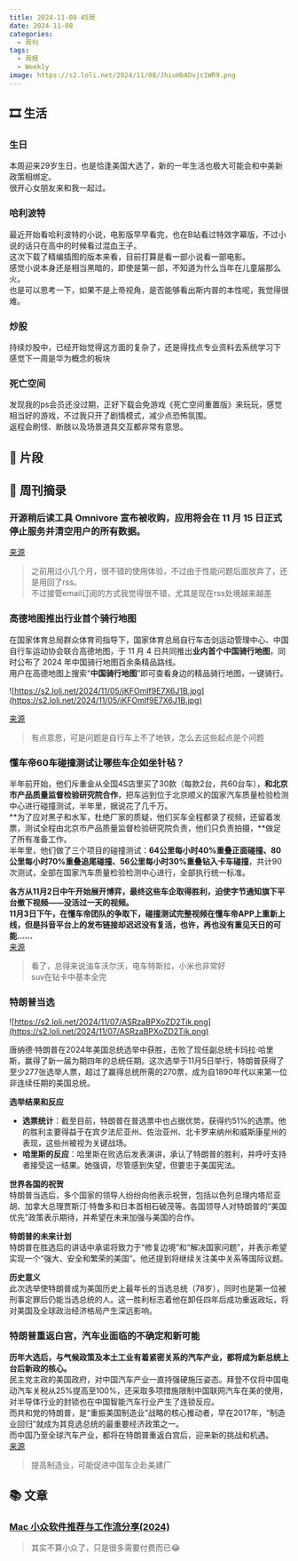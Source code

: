 ```yaml
---
title: 2024-11-08 45周
date: 2024-11-08
categories:
  - 周刊
tags:
  - 周报
  - Weekly
image: https://s2.loli.net/2024/11/08/JhiuHbADvjc1WR9.png
---
```

## 🎞️ 生活
### 生日
本周迎来29岁生日，也是恰逢美国大选了，新的一年生活也极大可能会和中美新政策相绑定。  
很开心女朋友来和我一起过。

### 哈利波特
最近开始看哈利波特的小说，电影版早早看完，也在B站看过特效字幕版，不过小说的话只在高中的时候看过混血王子。  
这次下载了精编插图的版本来看，目前打算是看一部小说看一部电影。  
感觉小说本身还是相当黑暗的，即使是第一部，不知道为什么当年在儿童届那么火。  
也是可以思考一下，如果不是上帝视角，是否能够看出斯内普的本性呢，我觉得很难。

### 炒股
持续炒股中，已经开始觉得这方面的复杂了，还是得找点专业资料去系统学习下  
感觉下一周是华为概念的板块

### 死亡空间
发现我的ps会员还没过期，正好下载会免游戏《死亡空间重置版》来玩玩，感觉相当好的游戏，不过我只开了剧情模式，减少点恐怖氛围。  
返程会刷怪、断肢以及场景道具交互都非常有意思。

## 💭 片段


## 📰 周刊摘录
### 开源稍后读工具 Omnivore 宣布被收购，应用将会在 11 月 15 日正式停止服务并清空用户的所有数据。
[来源](https://blog.omnivore.app/p/omnivore-is-joining-elevenlabs)
> 之前用过小几个月，很不错的使用体验，不过由于性能问题后面放弃了，还是用回了rss。  
不过接管email订阅的方式我觉得很不错，尤其是现在rss处境越来越差

### 高德地图推出行业首个骑行地图
在国家体育总局群众体育司指导下，国家体育总局自行车击剑运动管理中心、中国自行车运动协会联合高德地图，于 11 月 4 日共同推出**业内首个中国骑行地图**，同时公布了 2024 年中国骑行地图百余条精品路线。  
用户在高德地图上搜索“**中国骑行地图**”即可查看身边的精品骑行地图，一键骑行。

![https://s2.loli.net/2024/11/05/jKFOmlf9E7X6J1B.jpg](https://s2.loli.net/2024/11/05/jKFOmlf9E7X6J1B.jpg)

[来源](https://www.ithome.com/0/807/965.htm)
> 有点意思，可是问题是自行车上不了地铁，怎么去这些起点是个问题

### 懂车帝60车碰撞测试让哪些车企如坐针毡？
半年前开始，他们斥重金从全国4S店里买了30款（每款2台，共60台车），**和北京市产品质量监督检验研究院合作**，把车运到位于北京顺义的国家汽车质量检验检测中心进行碰撞测试，半年里，据说花了几千万。  
**为了应对黑子和水军，杜绝厂家的质疑，他们买车全程都录了视频，还留着发票，测试全程由北京市产品质量监督检验研究院负责，他们只负责拍摄，**做足了所有准备工作。  
半年里，他们做了三个项目的碰撞测试：**64公里每小时40%重叠正面碰撞、80公里每小时70%重叠追尾碰撞、56公里每小时30%重叠钻入卡车碰撞**，共计90次测试，全部在国家汽车质量检验检测中心进行，全部执行统一标准。

**各方从11月2日中午开始展开博弈，最终这些车企取得胜利，迫使字节通知旗下平台撤下视频——没活过一天的视频。**  
**11月3日下午，在懂车帝团队的争取下，碰撞测试完整视频在懂车帝APP上重新上线，但是抖音平台上的发布链接却迟迟没有复活，也许，再也没有重见天日的可能……**  
[来源](https://m.cnbeta.com.tw/view/1452666.htm)
> 看了，总得来说油车沃尔沃，电车特斯拉，小米也非常好  
suv在钻卡中基本全完

### 特朗普当选

![https://s2.loli.net/2024/11/07/ASRzaBPXoZD2Tik.png](https://s2.loli.net/2024/11/07/ASRzaBPXoZD2Tik.png)

唐纳德·特朗普在2024年美国总统选举中获胜，击败了现任副总统卡玛拉·哈里斯，赢得了新一届为期四年的总统任期。这次选举于11月5日举行，特朗普获得了至少277张选举人票，超过了赢得总统所需的270票，成为自1890年代以来第一位非连续任期的美国总统。

**选举结果和反应**
- **选票统计**：截至目前，特朗普在普选票中也占据优势，获得约51%的选票。他的胜利主要得益于在宾夕法尼亚州、佐治亚州、北卡罗来纳州和威斯康星州的表现，这些州被视为关键战场。
- **哈里斯的反应**：哈里斯在败选后发表演讲，承认了特朗普的胜利，并呼吁支持者接受这一结果。她强调，尽管感到失望，但要忠于美国宪法。

**世界各国的祝贺**  
特朗普当选后，多个国家的领导人纷纷向他表示祝贺，包括以色列总理内塔尼亚胡、加拿大总理贾斯汀·特鲁多和日本首相石破茂等。各国领导人对特朗普的“美国优先”政策表示期待，并希望在未来加强与美国的合作。

**特朗普的未来计划**  
特朗普在胜选后的讲话中承诺将致力于“修复边境”和“解决国家问题”，并表示希望实现一个“强大、安全和繁荣的美国”。他还提到将继续关注美中关系等国际议题。

**历史意义**  
此次选举使特朗普成为美国历史上最年长的当选总统（78岁），同时也是第一位被刑事定罪后仍能当选总统的人。这一胜利标志着他在卸任四年后成功重返政坛，将对美国及全球政治经济格局产生深远影响。

### 特朗普重返白宫，汽车业面临的不确定和新可能
**历年大选后，与气候政策及本土工业有着紧密关系的汽车产业，都将成为新总统上台后新政的核心。**  
民主党主政的美国政府，对中国汽车产业一直持强硬施压姿态。拜登不仅将中国电动汽车关税从25%提高至100%，还采取多项措施限制中国联网汽车在美的使用，对半导体行业的封锁也在中国智能汽车行业产生了连锁反应。  
而共和党的特朗普，是“重振美国制造业”战略的核心推动者，早在2017年，“制造业回归”就成为其竞选总统的最重要经济政策之一。  
而中国乃至全球汽车产业，都将在特朗普重返白宫后，迎来新的挑战和机遇。  
[来源](https://36kr.com/p/3025616535545092?f=rss)
> 提高制造业，可能促进中国车企赴美建厂

## 📚 文章
### [Mac 小众软件推荐与工作流分享(2024)](https://blog.ursb.me/posts/mac-app-share-2024/)
> 其实不算小众了，只是很多需要付费而已😂

